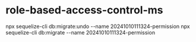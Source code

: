# role-based-access-control-ms
npx sequelize-cli db:migrate:undo --name 20241010111324-permission
npx sequelize-cli db:migrate --name 20241010111324-permission
